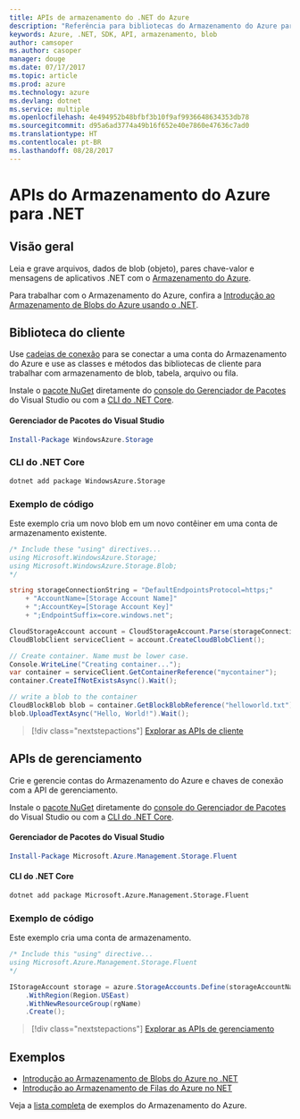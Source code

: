```yaml
---
title: APIs de armazenamento do .NET do Azure
description: "Referência para bibliotecas do Armazenamento do Azure para .NET"
keywords: Azure, .NET, SDK, API, armazenamento, blob
author: camsoper
ms.author: casoper
manager: douge
ms.date: 07/17/2017
ms.topic: article
ms.prod: azure
ms.technology: azure
ms.devlang: dotnet
ms.service: multiple
ms.openlocfilehash: 4e494952b48bfbf3b10f9af9936648634353db78
ms.sourcegitcommit: d95a6ad3774a49b16f652e40e7860e47636c7ad0
ms.translationtype: HT
ms.contentlocale: pt-BR
ms.lasthandoff: 08/28/2017
---
```

# <a name="azure-storage-apis-for-net"></a>APIs do Armazenamento do Azure para .NET

## <a name="overview"></a>Visão geral

Leia e grave arquivos, dados de blob (objeto), pares chave-valor e mensagens de aplicativos .NET com o [Armazenamento do Azure](https://review.docs.microsoft.com/en-us/azure/storage/storage-introduction).

Para trabalhar com o Armazenamento do Azure, confira a [Introdução ao Armazenamento de Blobs do Azure usando o .NET](/azure/storage/storage-dotnet-how-to-use-blobs).

## <a name="client-library"></a>Biblioteca do cliente

Use [cadeias de conexão](/azure/storage/storage-create-storage-account#manage-your-storage-account) para se conectar a uma conta do Armazenamento do Azure e use as classes e métodos das bibliotecas de cliente para trabalhar com armazenamento de blob, tabela, arquivo ou fila.

Instale o [pacote NuGet](https://www.nuget.org/packages/WindowsAzure.Storage) diretamente do [console do Gerenciador de Pacotes][PackageManager] do Visual Studio ou com a [CLI do .NET Core][DotNetCLI].

#### <a name="visual-studio-package-manager"></a>Gerenciador de Pacotes do Visual Studio

```powershell
Install-Package WindowsAzure.Storage
```

### <a name="net-core-cli"></a>CLI do .NET Core

```bash
dotnet add package WindowsAzure.Storage
```

### <a name="code-example"></a>Exemplo de código

Este exemplo cria um novo blob em um novo contêiner em uma conta de armazenamento existente.

```csharp
/* Include these "using" directives...
using Microsoft.WindowsAzure.Storage;
using Microsoft.WindowsAzure.Storage.Blob;
*/

string storageConnectionString = "DefaultEndpointsProtocol=https;"
    + "AccountName=[Storage Account Name]"
    + ";AccountKey=[Storage Account Key]"
    + ";EndpointSuffix=core.windows.net";

CloudStorageAccount account = CloudStorageAccount.Parse(storageConnectionString);
CloudBlobClient serviceClient = account.CreateCloudBlobClient();

// Create container. Name must be lower case.
Console.WriteLine("Creating container...");
var container = serviceClient.GetContainerReference("mycontainer");
container.CreateIfNotExistsAsync().Wait();

// write a blob to the container
CloudBlockBlob blob = container.GetBlockBlobReference("helloworld.txt");
blob.UploadTextAsync("Hello, World!").Wait();
```

> [!div class="nextstepactions"]
> [Explorar as APIs de cliente](/dotnet/api/overview/azure/storage/client)

## <a name="management-apis"></a>APIs de gerenciamento

Crie e gerencie contas do Armazenamento do Azure e chaves de conexão com a API de gerenciamento.

Instale o [pacote NuGet](https://www.nuget.org/packages/Microsoft.Azure.Management.Storage.Fluent) diretamente do [console do Gerenciador de Pacotes][PackageManager] do Visual Studio ou com a [CLI do .NET Core][DotNetCLI].

#### <a name="visual-studio-package-manager"></a>Gerenciador de Pacotes do Visual Studio

```powershell
Install-Package Microsoft.Azure.Management.Storage.Fluent
```

#### <a name="net-core-cli"></a>CLI do .NET Core

````bash
dotnet add package Microsoft.Azure.Management.Storage.Fluent
````

### <a name="code-example"></a>Exemplo de código

Este exemplo cria uma conta de armazenamento.

```csharp
/* Include this "using" directive...
using Microsoft.Azure.Management.Storage.Fluent
*/

IStorageAccount storage = azure.StorageAccounts.Define(storageAccountName)
    .WithRegion(Region.USEast)
    .WithNewResourceGroup(rgName)
    .Create();
```

> [!div class="nextstepactions"]
> [Explorar as APIs de gerenciamento](/dotnet/api/overview/azure/storage/management)

## <a name="samples"></a>Exemplos

* [Introdução ao Armazenamento de Blobs do Azure no .NET](https://azure.microsoft.com/resources/samples/storage-blob-dotnet-getting-started/) 
* [Introdução ao Armazenamento de Filas do Azure no NET](https://azure.microsoft.com/resources/samples/storage-queue-dotnet-getting-started/)

Veja a [lista completa](https://azure.microsoft.com/resources/samples/?platform=dotnet&term=storage) de exemplos do Armazenamento do Azure.

[PackageManager]: https://docs.microsoft.com/nuget/tools/package-manager-console
[DotNetCLI]: https://docs.microsoft.com/en-us/dotnet/core/tools/dotnet-add-package